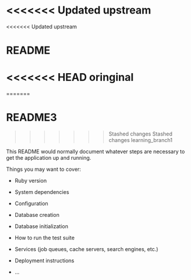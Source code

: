 <<<<<<< Updated upstream
=======
<<<<<<< Updated upstream
# README
<<<<<<< HEAD
oringinal
=======
=======
# README3
>>>>>>> Stashed changes
>>>>>>> Stashed changes
>>>>>>> learning_branch1

This README would normally document whatever steps are necessary to get the
application up and running.

Things you may want to cover:

* Ruby version

* System dependencies

* Configuration

* Database creation

* Database initialization

* How to run the test suite

* Services (job queues, cache servers, search engines, etc.)

* Deployment instructions

* ...
